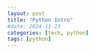 ```yaml
---
layout: post
title: "Python Intro"
#date: 2024-11-23
categories: [tech, python]
tags: [python]
---
```

